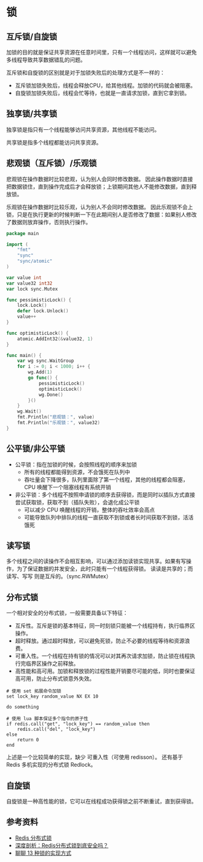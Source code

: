 # 锁

## 互斥锁/自旋锁

加锁的⽬的就是保证共享资源在任意时间⾥，只有⼀个线程访问，这样就可以避免多线程导致共享数据错乱的问题。

互斥锁和⾃旋锁的区别就是对于加锁失败后的处理⽅式是不⼀样的：

- 互斥锁加锁失败后，线程会释放CPU，给其他线程。加锁的代码就会被阻塞。
- 自旋锁加锁失败后，线程会忙等待，也就是一直请求加锁，直到它拿到锁。

## 独享锁/共享锁

独享锁是指只有⼀个线程能够访问共享资源，其他线程不能访问。

共享锁是指多个线程都能访问共享资源。

## 悲观锁（互斥锁）/乐观锁

悲观锁在操作数据时比较悲观，认为别人会同时修改数据。
因此操作数据时直接把数据锁住，直到操作完成后才会释放锁；上锁期间其他人不能修改数据，直到释放锁。

乐观锁在操作数据时比较乐观，认为别人不会同时修改数据。
因此乐观锁不会上锁，只是在执行更新的时候判断一下在此期间别人是否修改了数据：如果别人修改了数据则放弃操作，否则执行操作。

```go
package main

import (
	"fmt"
	"sync"
	"sync/atomic"
)

var value int
var value32 int32
var lock sync.Mutex

func pessimisticLock() {
	lock.Lock()
	defer lock.Unlock()
	value++
}

func optimisticLock() {
	atomic.AddInt32(&value32, 1)
}

func main() {
	var wg sync.WaitGroup
	for i := 0; i < 1000; i++ {
		wg.Add(1)
		go func() {
			pessimisticLock()
			optimisticLock()
			wg.Done()
		}()
	}
	wg.Wait()
	fmt.Println("悲观锁：", value)
	fmt.Println("乐观锁：", value32)
}
```

## 公平锁/非公平锁

- 公平锁：指在加锁的时候，会按照线程的顺序来加锁
    - 所有的线程都能得到资源，不会饿死在队列中
    - 吞吐量会下降很多，队列里面除了第一个线程，其他的线程都会阻塞，CPU 唤醒下一个阻塞线程有系统开销
- 非公平锁：多个线程不按照申请锁的顺序去获得锁，而是同时以插队方式直接尝试获取锁，获取不到（插队失败），会退化成公平锁
    - 可以减少 CPU 唤醒线程的开销，整体的吞吐效率会高点
    - 可能导致队列中排队的线程一直获取不到锁或者长时间获取不到锁，活活饿死

## 读写锁

多个线程之间的读操作不会相互影响，可以通过添加读锁实现共享。如果有写操作，为了保证数据的并发安全，此时只能有一个线程获得锁。
读读是共享的；而 读写、写写 则是互斥的。（sync.RWMutex）

## 分布式锁

一个相对安全的分布式锁，一般需要具备以下特征：

- 互斥性。互斥是锁的基本特征，同一时刻锁只能被一个线程持有，执行临界区操作。
- 超时释放。通过超时释放，可以避免死锁，防止不必要的线程等待和资源浪费。
- 可重入性。一个线程在持有锁的情况可以对其再次请求加锁，防止锁在线程执行完临界区操作之前释放。
- 高性能和高可用。加锁和释放锁的过程性能开销要尽可能的低，同时也要保证高可用，防止分布式锁意外失效。

```
# 使用 set 拓展命令加锁
set lock_key random_value NX EX 10 

do something

# 使用 lua 脚本保证多个指令的原子性
if redis.call("get", "lock_key") == random_value then
    redis.call("del", "lock_key")
else 
    return 0
end
```

上述是一个比较简单的实现，缺少 可重入性（可使用 redisson）。
还有基于 Redis 多机实现的分布式锁 Redlock。

## 自旋锁

自旋锁是一种高性能的锁，它可以在线程成功获得锁之前不断重试，直到获得锁。

## 参考资料

- [Redis 分布式锁](https://redis.io/docs/reference/patterns/distributed-locks/)
- [深度剖析：Redis分布式锁到底安全吗？](http://kaito-kidd.com/2021/06/08/is-redis-distributed-lock-really-safe/)
- [聊聊 13 种锁的实现方式](https://mp.weixin.qq.com/s/AOshaWGmLw6uw92xKhLAvQ)